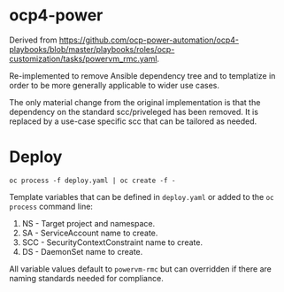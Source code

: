 # ocp4-power

Derived from https://github.com/ocp-power-automation/ocp4-playbooks/blob/master/playbooks/roles/ocp-customization/tasks/powervm_rmc.yaml.

Re-implemented to remove Ansible dependency tree and to templatize in order to be more generally applicable to wider use cases.

The only material change from the original implementation is that the dependency on the standard scc/priveleged has been removed.  It is replaced by a use-case specific scc that can be tailored as needed.

# Deploy

    oc process -f deploy.yaml | oc create -f -

Template variables that can be defined in `deploy.yaml` or added to the `oc process` command line:
1. NS - Target project and namespace.
2. SA - ServiceAccount name to create.
3. SCC - SecurityContextConstraint name to create.
4. DS - DaemonSet name to create.

All variable values default to `powervm-rmc` but can overridden if there are naming standards needed for compliance.
